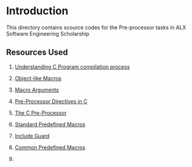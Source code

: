 # Introduction

This directory contains scource codes for the Pre-processor tasks in ALX Software Engineering Scholarship

## Resources Used

1. [Understanding C Program compilation process](https://alx-intranet.hbtn.io/rltoken/X0ithSsqlz_D0c8V8uA1HQ)

2. [Object-like Macros](https://alx-intranet.hbtn.io/rltoken/kaqIw352MSJ8xoi1xU09ZA)

3. [Macro Arguments](https://alx-intranet.hbtn.io/rltoken/wcQZzunlgjepxExZFc2ORQ)

4. [Pre-Processor Directives in C](https://alx-intranet.hbtn.io/rltoken/S4zfCHzg82fUAxdt8_SaZQ)

5. [The C Pre-Processor](https://alx-intranet.hbtn.io/rltoken/G33GiOIZofiIN4Tx9_acbQ)

6. [Standard Predefined Macros](https://alx-intranet.hbtn.io/rltoken/0OYhpL2cJfsIMBWhTuZsAA)

7. [Include Guard](https://alx-intranet.hbtn.io/rltoken/oF2vgIZNePdU965jCEZLHA)

8. [Common Predefined Macros](https://alx-intranet.hbtn.io/rltoken/ROl5xAMKX-JpenEqmf7FnQ)

9. 
